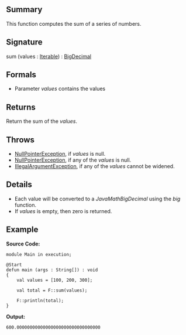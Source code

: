 ## Summary

This function computes the sum of a series of numbers.

## Signature

sum (values : [Iterable](https://docs.oracle.com/javase/7/docs/api/java/lang/Iterable.html)) : [BigDecimal](https://docs.oracle.com/javase/7/docs/api/java/math/BigDecimal.html)

## Formals

+ Parameter <i>values</i> contains the values

## Returns

Return the sum of the <i>values</i>.

## Throws

+ [NullPointerException](https://docs.oracle.com/javase/7/docs/api/java/lang/NullPointerException.html), if <i>values</i> is null.
+ [NullPointerException](https://docs.oracle.com/javase/7/docs/api/java/lang/NullPointerException.html), if any of the <i>values</i> is null.
+ [IllegalArgumentException](https://docs.oracle.com/javase/7/docs/api/java/lang/IllegalArgumentException.html), if any of the <i>values</i> cannot be widened.

## Details

+ Each value will be converted to a $JavaMathBigDecimal$ using the $big$ function.
+ If <i>values</i> is empty, then zero is returned.

## Example

**Source Code:**

```plain
module Main in execution;

@Start
defun main (args : String[]) : void
{
    val values = [100, 200, 300];

    val total = F::sum(values);

    F::println(total);
}
```

**Output:**

```plain
600.00000000000000000000000000000000
```

